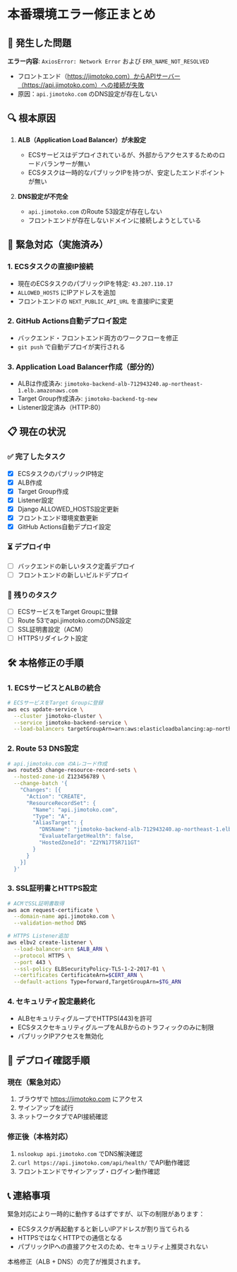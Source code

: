 # 本番環境エラー修正まとめ

## 🐛 発生した問題

**エラー内容**: `AxiosError: Network Error` および `ERR_NAME_NOT_RESOLVED`
- フロントエンド（https://jimotoko.com）からAPIサーバー（https://api.jimotoko.com）への接続が失敗
- 原因：`api.jimotoko.com` のDNS設定が存在しない

## 🔍 根本原因

1. **ALB（Application Load Balancer）が未設定**
   - ECSサービスはデプロイされているが、外部からアクセスするためのロードバランサーが無い
   - ECSタスクは一時的なパブリックIPを持つが、安定したエンドポイントが無い

2. **DNS設定が不完全**
   - `api.jimotoko.com` のRoute 53設定が存在しない
   - フロントエンドが存在しないドメインに接続しようとしている

## 🚨 緊急対応（実施済み）

### 1. ECSタスクの直接IP接続
- 現在のECSタスクのパブリックIPを特定: `43.207.110.17`
- `ALLOWED_HOSTS` にIPアドレスを追加
- フロントエンドの `NEXT_PUBLIC_API_URL` を直接IPに変更

### 2. GitHub Actions自動デプロイ設定
- バックエンド・フロントエンド両方のワークフローを修正
- `git push` で自動デプロイが実行される

### 3. Application Load Balancer作成（部分的）
- ALBは作成済み: `jimotoko-backend-alb-712943240.ap-northeast-1.elb.amazonaws.com`
- Target Group作成済み: `jimotoko-backend-tg-new`
- Listener設定済み（HTTP:80）

## 📋 現在の状況

### ✅ 完了したタスク
- [x] ECSタスクのパブリックIP特定
- [x] ALB作成
- [x] Target Group作成
- [x] Listener設定
- [x] Django ALLOWED_HOSTS設定更新
- [x] フロントエンド環境変数更新
- [x] GitHub Actions自動デプロイ設定

### ⏳ デプロイ中
- [ ] バックエンドの新しいタスク定義デプロイ
- [ ] フロントエンドの新しいビルドデプロイ

### 🔄 残りのタスク
- [ ] ECSサービスをTarget Groupに登録
- [ ] Route 53でapi.jimotoko.comのDNS設定
- [ ] SSL証明書設定（ACM）
- [ ] HTTPSリダイレクト設定

## 🛠️ 本格修正の手順

### 1. ECSサービスとALBの統合
```bash
# ECSサービスをTarget Groupに登録
aws ecs update-service \
  --cluster jimotoko-cluster \
  --service jimotoko-backend-service \
  --load-balancers targetGroupArn=arn:aws:elasticloadbalancing:ap-northeast-1:162174360270:targetgroup/jimotoko-backend-tg-new/10d998d83306e7b9,containerName=jimotoko-backend,containerPort=8000
```

### 2. Route 53 DNS設定
```bash
# api.jimotoko.com のAレコード作成
aws route53 change-resource-record-sets \
  --hosted-zone-id Z123456789 \
  --change-batch '{
    "Changes": [{
      "Action": "CREATE",
      "ResourceRecordSet": {
        "Name": "api.jimotoko.com",
        "Type": "A",
        "AliasTarget": {
          "DNSName": "jimotoko-backend-alb-712943240.ap-northeast-1.elb.amazonaws.com",
          "EvaluateTargetHealth": false,
          "HostedZoneId": "Z2YN17T5R711GT"
        }
      }
    }]
  }'
```

### 3. SSL証明書とHTTPS設定
```bash
# ACMでSSL証明書取得
aws acm request-certificate \
  --domain-name api.jimotoko.com \
  --validation-method DNS

# HTTPS Listener追加
aws elbv2 create-listener \
  --load-balancer-arn $ALB_ARN \
  --protocol HTTPS \
  --port 443 \
  --ssl-policy ELBSecurityPolicy-TLS-1-2-2017-01 \
  --certificates CertificateArn=$CERT_ARN \
  --default-actions Type=forward,TargetGroupArn=$TG_ARN
```

### 4. セキュリティ設定最終化
- ALBセキュリティグループでHTTPS(443)を許可
- ECSタスクセキュリティグループをALBからのトラフィックのみに制限
- パブリックIPアクセスを無効化

## 🔄 デプロイ確認手順

### 現在（緊急対応）
1. ブラウザで https://jimotoko.com にアクセス
2. サインアップを試行
3. ネットワークタブでAPI接続確認

### 修正後（本格対応）
1. `nslookup api.jimotoko.com` でDNS解決確認
2. `curl https://api.jimotoko.com/api/health/` でAPI動作確認
3. フロントエンドでサインアップ・ログイン動作確認

## 📞 連絡事項

緊急対応により一時的に動作するはずですが、以下の制限があります：
- ECSタスクが再起動すると新しいIPアドレスが割り当てられる
- HTTPSではなくHTTPでの通信となる
- パブリックIPへの直接アクセスのため、セキュリティ上推奨されない

本格修正（ALB + DNS）の完了が推奨されます。